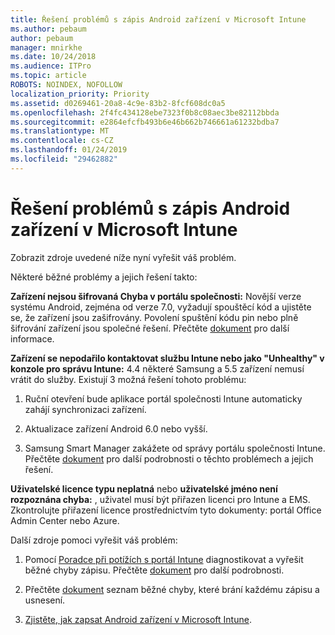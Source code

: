 ```yaml
---
title: Řešení problémů s zápis Android zařízení v Microsoft Intune
ms.author: pebaum
author: pebaum
manager: mnirkhe
ms.date: 10/24/2018
ms.audience: ITPro
ms.topic: article
ROBOTS: NOINDEX, NOFOLLOW
localization_priority: Priority
ms.assetid: d0269461-20a8-4c9e-83b2-8fcf608dc0a5
ms.openlocfilehash: 2f4fc434128ebe7323f0b8c08aec3be82112bbda
ms.sourcegitcommit: e2864efcfb493b6e46b662b746661a61232bdba7
ms.translationtype: MT
ms.contentlocale: cs-CZ
ms.lasthandoff: 01/24/2019
ms.locfileid: "29462882"
---
```

# <a name="troubleshoot-issues-with-enrolling-android-devices-in-microsoft-intune"></a>Řešení problémů s zápis Android zařízení v Microsoft Intune

Zobrazit zdroje uvedené níže nyní vyřešit váš problém.
  
Některé běžné problémy a jejich řešení takto:
  
 **Zařízení nejsou šifrovaná Chyba v portálu společnosti:** Novější verze systému Android, zejména od verze 7.0, vyžadují spouštěcí kód a ujistěte se, že zařízení jsou zašifrovány. Povolení spuštění kódu pin nebo plně šifrování zařízení jsou společné řešení. Přečtěte [dokument](https://docs.microsoft.com/en-us/intune-user-help/your-device-appears-encrypted-but-cp-says-otherwise-android) pro další informace. 
  
 **Zařízení se nepodařilo kontaktovat službu Intune nebo jako "Unhealthy" v konzole pro správu Intune:** 4.4 některé Samsung a 5.5 zařízení nemusí vrátit do služby. Existují 3 možná řešení tohoto problému: 
  
1. Ruční otevření bude aplikace portál společnosti Intune automaticky zahájí synchronizaci zařízení.
    
2. Aktualizace zařízení Android 6.0 nebo vyšší.
    
3. Samsung Smart Manager zakážete od správy portálu společnosti Intune. Přečtěte [dokument](https://docs.microsoft.com/en-us/intune-classic/troubleshoot/troubleshoot-device-enrollment-in-intune#devices-fail-to-check-in-with-the-intune-service-and-display-as-unhealthy-in-the-intune-admin-console) pro další podrobnosti o těchto problémech a jejich řešení. 
    
 **Uživatelské licence typu neplatná** nebo **uživatelské jméno není rozpoznána chyba:** , uživatel musí být přiřazen licenci pro Intune a EMS. Zkontrolujte přiřazení licence prostřednictvím tyto dokumenty: portál Office Admin Center nebo Azure. 
  
Další zdroje pomoci vyřešit váš problém:
  
1. Pomocí [Poradce při potížích s portál Intune](https://devicemanagement.microsoft.com/#blade/Microsoft_Intune_DeviceSettings/TroubleshootBlade) diagnostikovat a vyřešit běžné chyby zápisu. Přečtěte [dokument](https://docs.microsoft.com/en-us/intune/help-desk-operators) pro další podrobnosti. 
    
2. Přečtěte [dokument](https://docs.microsoft.com/en-us/intune-classic/Troubleshoot/troubleshoot-device-enrollment-in-intune) seznam běžné chyby, které brání každému zápisu a usnesení. 
    
3. [Zjistěte, jak zapsat Android zařízení v Microsoft Intune](https://docs.microsoft.com/en-us/intune/android-enroll).
    

